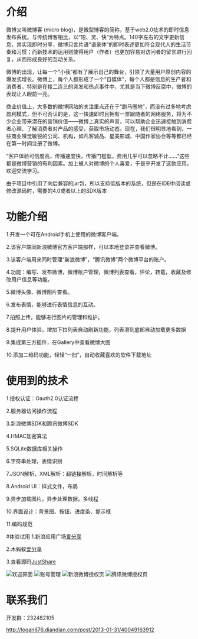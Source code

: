 # 介绍
微博又叫微博客 (micro blog)，是微型博客的简称，基于web2.0技术的即时信息发布系统。与传统博客相比，以“短、灵、快”为特点。140字左右的文字更新信息，并实现即时分享，微博只言片语“语录体”的即时表述更加符合现代人的生活节奏和习惯；而新技术的运用则使得用户（作者）也更加容易对访问者的留言进行回复，从而形成良好的互动关系。

微博的出现，让每一个“小我”都有了展示自己的舞台，引领了大量用户原创内容的爆发式增长。微博上，每个人都形成了一个“自媒体”，每个人都是信息的生产者和消费者。特别是在接二连三的突发和热点事件中，尤其是当下微博反腐中，微博的表现让人眼前一亮。

商业价值上，大多数的微博网站的关注重点还在于“跑马圈地”，而没有过多地考虑盈利模式，但不可否认的是，这一快速即时且拥有一票跟随者的网络服务，将为不少企业带来潜在的营销价值——微博上真实的声音，可以帮助企业迅速接触到消费者心理、了解消费者对产品的感受，获取市场动态。现在，我们很明显地看到，一些商业嗅觉敏锐的公司、机构，如凡客诚品、星美影城、中国作家协会等等都已经在第一时间注册了微博。

“客户体验可信度高，传播速度快，传播门槛低，费用几乎可以忽略不计……”这些都是微博营销的有利因素。加上被人对微博的个人喜爱，于是乎开发了这款应用，欢迎交流学习。

由于项目中引用了向后兼容的jar包，所以支持低版本的系统，但是在IDE中阅读或修改源码时，需要的4.0或者以上的SDK版本

# 功能介绍
1.开发一个可在Android手机上使用的微博客户端。

2.该客户端同新浪微博官方客户端那样，可以本地登录并查看微博。

3.该客户端用来同时管理“新浪微博”，“腾讯微博”两个微博平台的账户。

4.功能：编写、发布微博，微博账户管理，微博列表查看，评论，转载，收藏及修改用户信息等功能。

5.微博头像、微博图片查看。

6.发布表情，能够进行表情信息的互动。

7.拍照上传，能够进行图片的管理和维护。

8.提升用户体验，增加下拉列表自动刷新功能，列表滑到底部自动加载更多数据

9.集成第三方插件，在Gallery中查看微博大图

10.添加二维码功能，轻轻“一扫”，自动收藏喜欢的软件下载地址

# 使用到的技术
1.授权认证：Oauth2.0认证流程

2.服务器访问操作流程

3.新浪微博SDK和腾讯微博SDK

4.HMAC加密算法

5.SQLite数据库相关操作

6.字符串处理，表情识别

7.JSON解析，XML解析：超链接解析，时间解析等

8.Android UI：样式文件，布局

9.异步加载图片，异步处理数据，多线程

10.界面设计：背景图、按钮、进度条、提示框

11.编码规范

#体验试用
1.新浪应用广场[爱分享](https://github.com/Logan676/JustShare)

2.木蚂蚁[爱分享](http://www.mumayi.com/android-275488.html)

3.查看源码[JustShare](https://code.google.com/p/weibo4pansoft/source/checkout)



![欢迎界面](http://static.oschina.net/uploads/space/2013/0116/141244_QnJd_729412.png)
![账号管理](http://static.oschina.net/uploads/space/2013/0116/140919_3qAi_729412.png)
![新浪微博授权页](http://static.oschina.net/uploads/space/2013/0116/141331_Mxub_729412.png)
![腾讯微博授权页](http://static.oschina.net/uploads/space/2013/0116/141413_dOo8_729412.png)

# 联系我们

开发群：232482105

http://logan676.diandian.com/post/2013-01-31/40049163912


